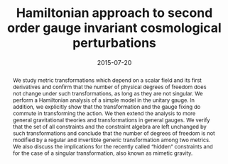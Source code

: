 ---
title: "Hamiltonian approach to second order gauge invariant cosmological perturbations"
authors:
- admin
- Shinji Mukohyama
- Ryo Namba
- Atsushi Naruko
- Rio Saitou
- Yota Watanabe
date: "2015-07-20"
doi: "10.1103/PhysRevD.92.084027"

# Schedule page publish date (NOT publication's date).
publishDate: ""

# Publication type.
# Legend: 0 = Uncategorized; 1 = Conference paper; 2 = Journal article;
# 3 = Preprint / Working Paper; 4 = Report; 5 = Book; 6 = Book section;
# 7 = Thesis; 8 = Patent
publication_types: ["2"]

# Publication name and optional abbreviated publication name.
publication: "*Physical Reviews D*"
publication_short: "PRD"

abstract: We study metric transformations which depend on a scalar field and its first derivatives and confirm that the number of physical degrees of freedom does not change under such transformations, as long as they are not singular. We perform a Hamiltonian analysis of a simple model in the unitary gauge. In addition, we explicitly show that the transformation and the gauge fixing do commute in transforming the action. We then extend the analysis to more general gravitational theories and transformations in general gauges. We verify that the set of all constraints and the constraint algebra are left unchanged by such transformations and conclude that the number of degrees of freedom is not modified by a regular and invertible generic transformation among two metrics. We also discuss the implications for the recently called “hidden” constraints and for the case of a singular transformation, also known as mimetic gravity.

# Summary. An optional shortened abstract.
summary: 

tags:
- Gravity
- Scalar fields
- Metric transformations
- Hamiltonian
featured: false

links:
 - name: arXiv
   url: http://arxiv.org/pdf/1507.05390.pdf
url_pdf: 
url_code: ''
url_dataset: ''
url_poster: ''
url_project: ''
url_slides: ''
url_source: ''
url_video: ''

# Featured image
# To use, add an image named `featured.jpg/png` to your page's folder. 
image:
  caption: 'Image credit: [**Unsplash**]'
  focal_point: ""
  preview_only: false

# Associated Projects (optional).
#   Associate this publication with one or more of your projects.
#   Simply enter your project's folder or file name without extension.
#   E.g. `internal-project` references `content/project/internal-project/index.md`.
#   Otherwise, set `projects: []`.
projects:
- theoriesofgravity

# Slides (optional).
#   Associate this publication with Markdown slides.
#   Simply enter your slide deck's filename without extension.
#   E.g. `slides: "example"` references `content/slides/example/index.md`.
#   Otherwise, set `slides: ""`.
slides: ""
---